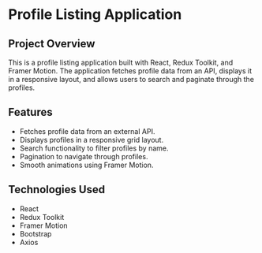 # Profile Listing Application

## Project Overview

This is a profile listing application built with React, Redux Toolkit, and Framer Motion. The application fetches profile data from an API, displays it in a responsive layout, and allows users to search and paginate through the profiles.

## Features

- Fetches profile data from an external API.
- Displays profiles in a responsive grid layout.
- Search functionality to filter profiles by name.
- Pagination to navigate through profiles.
- Smooth animations using Framer Motion.

## Technologies Used

- React
- Redux Toolkit
- Framer Motion
- Bootstrap
- Axios
